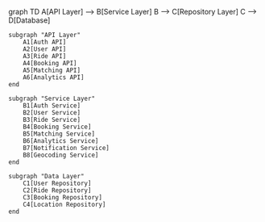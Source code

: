 graph TD
A[API Layer] --> B[Service Layer]
B --> C[Repository Layer]
C --> D[Database]

    subgraph "API Layer"
        A1[Auth API]
        A2[User API]
        A3[Ride API]
        A4[Booking API]
        A5[Matching API]
        A6[Analytics API]
    end

    subgraph "Service Layer"
        B1[Auth Service]
        B2[User Service]
        B3[Ride Service]
        B4[Booking Service]
        B5[Matching Service]
        B6[Analytics Service]
        B7[Notification Service]
        B8[Geocoding Service]
    end

    subgraph "Data Layer"
        C1[User Repository]
        C2[Ride Repository]
        C3[Booking Repository]
        C4[Location Repository]
    end
